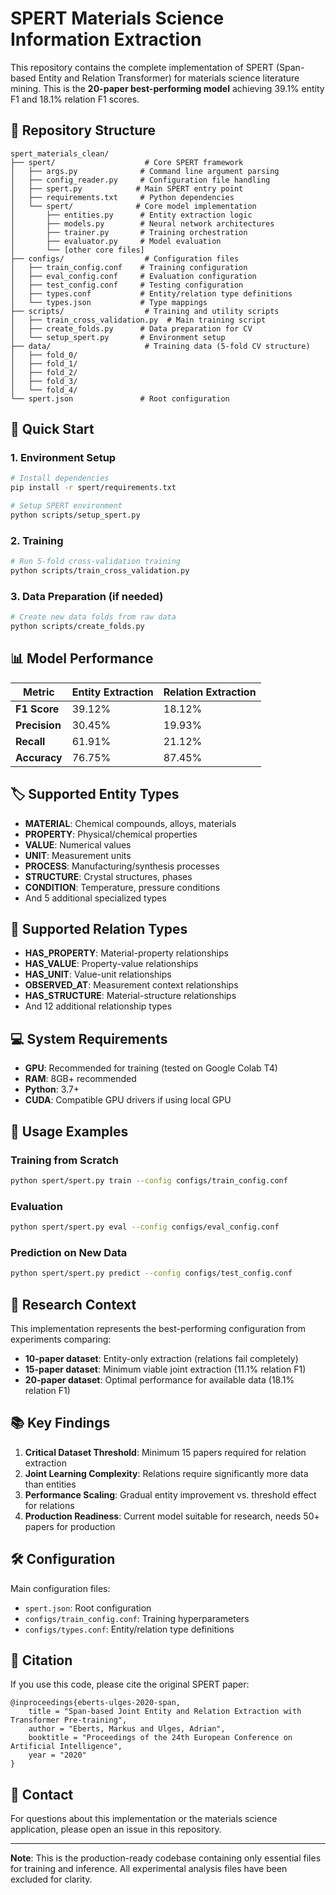 # SPERT Materials Science Information Extraction

This repository contains the complete implementation of SPERT (Span-based Entity and Relation Transformer) for materials science literature mining. This is the **20-paper best-performing model** achieving 39.1% entity F1 and 18.1% relation F1 scores.

## 📁 Repository Structure

```
spert_materials_clean/
├── spert/                    # Core SPERT framework
│   ├── args.py              # Command line argument parsing
│   ├── config_reader.py     # Configuration file handling
│   ├── spert.py            # Main SPERT entry point
│   ├── requirements.txt     # Python dependencies
│   └── spert/              # Core model implementation
│       ├── entities.py      # Entity extraction logic
│       ├── models.py        # Neural network architectures
│       ├── trainer.py       # Training orchestration
│       ├── evaluator.py     # Model evaluation
│       └── [other core files]
├── configs/                  # Configuration files
│   ├── train_config.conf    # Training configuration
│   ├── eval_config.conf     # Evaluation configuration
│   ├── test_config.conf     # Testing configuration
│   ├── types.conf           # Entity/relation type definitions
│   └── types.json           # Type mappings
├── scripts/                  # Training and utility scripts
│   ├── train_cross_validation.py  # Main training script
│   ├── create_folds.py      # Data preparation for CV
│   └── setup_spert.py       # Environment setup
├── data/                     # Training data (5-fold CV structure)
│   ├── fold_0/
│   ├── fold_1/
│   ├── fold_2/
│   ├── fold_3/
│   └── fold_4/
└── spert.json               # Root configuration
```

## 🚀 Quick Start

### 1. Environment Setup
```bash
# Install dependencies
pip install -r spert/requirements.txt

# Setup SPERT environment
python scripts/setup_spert.py
```

### 2. Training
```bash
# Run 5-fold cross-validation training
python scripts/train_cross_validation.py
```

### 3. Data Preparation (if needed)
```bash
# Create new data folds from raw data
python scripts/create_folds.py
```

## 📊 Model Performance

| Metric | Entity Extraction | Relation Extraction |
|--------|------------------|-------------------|
| **F1 Score** | 39.12% | 18.12% |
| **Precision** | 30.45% | 19.93% |
| **Recall** | 61.91% | 21.12% |
| **Accuracy** | 76.75% | 87.45% |

## 🏷️ Supported Entity Types

- **MATERIAL**: Chemical compounds, alloys, materials
- **PROPERTY**: Physical/chemical properties
- **VALUE**: Numerical values
- **UNIT**: Measurement units
- **PROCESS**: Manufacturing/synthesis processes
- **STRUCTURE**: Crystal structures, phases
- **CONDITION**: Temperature, pressure conditions
- And 5 additional specialized types

## 🔗 Supported Relation Types

- **HAS_PROPERTY**: Material-property relationships
- **HAS_VALUE**: Property-value relationships  
- **HAS_UNIT**: Value-unit relationships
- **OBSERVED_AT**: Measurement context relationships
- **HAS_STRUCTURE**: Material-structure relationships
- And 12 additional relationship types

## 💻 System Requirements

- **GPU**: Recommended for training (tested on Google Colab T4)
- **RAM**: 8GB+ recommended
- **Python**: 3.7+
- **CUDA**: Compatible GPU drivers if using local GPU

## 📖 Usage Examples

### Training from Scratch
```bash
python spert/spert.py train --config configs/train_config.conf
```

### Evaluation
```bash
python spert/spert.py eval --config configs/eval_config.conf
```

### Prediction on New Data
```bash
python spert/spert.py predict --config configs/test_config.conf
```

## 🔬 Research Context

This implementation represents the best-performing configuration from experiments comparing:
- **10-paper dataset**: Entity-only extraction (relations fail completely)
- **15-paper dataset**: Minimum viable joint extraction (11.1% relation F1)
- **20-paper dataset**: Optimal performance for available data (18.1% relation F1)

## 📚 Key Findings

1. **Critical Dataset Threshold**: Minimum 15 papers required for relation extraction
2. **Joint Learning Complexity**: Relations require significantly more data than entities
3. **Performance Scaling**: Gradual entity improvement vs. threshold effect for relations
4. **Production Readiness**: Current model suitable for research, needs 50+ papers for production

## 🛠️ Configuration

Main configuration files:
- `spert.json`: Root configuration
- `configs/train_config.conf`: Training hyperparameters
- `configs/types.conf`: Entity/relation type definitions

## 📄 Citation

If you use this code, please cite the original SPERT paper:
```
@inproceedings{eberts-ulges-2020-span,
    title = "Span-based Joint Entity and Relation Extraction with Transformer Pre-training",
    author = "Eberts, Markus and Ulges, Adrian",
    booktitle = "Proceedings of the 24th European Conference on Artificial Intelligence",
    year = "2020"
}
```

## 📧 Contact

For questions about this implementation or the materials science application, please open an issue in this repository.

---

**Note**: This is the production-ready codebase containing only essential files for training and inference. All experimental analysis files have been excluded for clarity.